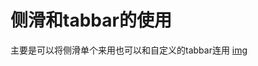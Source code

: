 # 侧滑和tabbar的使用
主要是可以将侧滑单个来用也可以和自定义的tabbar连用
[img](http://github.com/1428501687@qq.com/codeManage/raw/master/gif/slider.gif)

